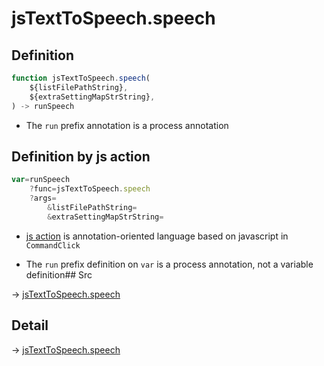 # jsTextToSpeech.speech

## Definition

```js.js
function jsTextToSpeech.speech(
	${listFilePathString},
	${extraSettingMapStrString},
) -> runSpeech
```

- The `run` prefix annotation is a process annotation
## Definition by js action

```js.js
var=runSpeech
	?func=jsTextToSpeech.speech
	?args=
		&listFilePathString=
		&extraSettingMapStrString=
```

- [js action](#) is annotation-oriented language based on javascript in `CommandClick`

- The `run` prefix definition on `var` is a process annotation, not a variable definition## Src

-> [jsTextToSpeech.speech](https://github.com/puutaro/CommandClick/blob/master/app/src/main/java/com/puutaro/commandclick/fragment_lib/terminal_fragment/js_interface/JsTextToSpeech.kt#L20)

## Detail

-> [jsTextToSpeech.speech](https://github.com/puutaro/CommandClick/blob/master/md/developer/js_interface/details/JsTextToSpeech/speech.md)
